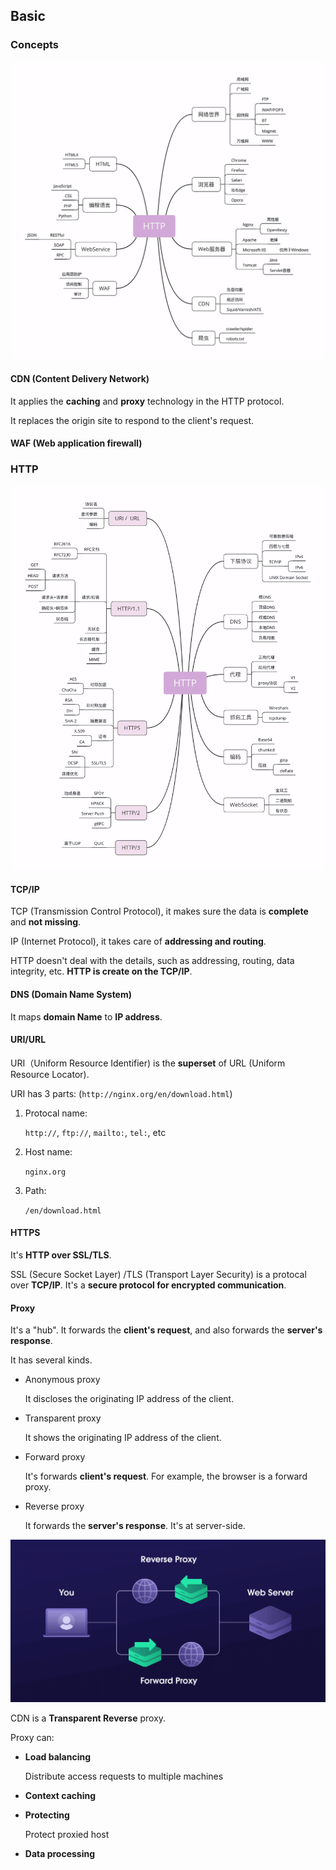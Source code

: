 ## Basic

### Concepts

![road-map](./img/road-map.png)

#### CDN (Content Delivery Network)

It applies the **caching** and **proxy** technology in the HTTP protocol.

It replaces the origin site to respond to the client's request.

#### WAF (Web application firewall)

### HTTP

![http](./img/http.png)


#### TCP/IP

TCP (Transmission Control Protocol), it makes sure the data is **complete** and **not missing**.

IP (Internet Protocol), it takes care of **addressing and routing**.

HTTP doesn't deal with the details, such as addressing, routing, data integrity, etc. **HTTP is create on the TCP/IP**.

#### DNS (Domain Name System)

It maps **domain Name** to **IP address**.

#### URI/URL

URI（Uniform Resource Identifier) is the **superset** of URL (Uniform Resource Locator).

URI has 3 parts: (`http://nginx.org/en/download.html`)

1. Protocal name: 
   
   `http://`, `ftp://`, `mailto:`, `tel:`, etc

2. Host name:

    `nginx.org`

3. Path:

    `/en/download.html`

#### HTTPS

It's **HTTP over SSL/TLS**.

SSL (Secure Socket Layer) /TLS (Transport Layer Security) is a protocal over **TCP/IP**. It's a **secure protocol for encrypted communication**.

#### Proxy

It's a "hub". It forwards the **client's request**, and also forwards the **server's response**.

It has several kinds.

- Anonymous proxy

  It discloses the originating IP address of the client.

- Transparent proxy

  It shows the originating IP address of the client.

- Forward proxy

  It's forwards **client's request**. For example, the browser is a forward proxy.

- Reverse proxy

  It forwards the **server's response**. It's at server-side.

![forward-reverse](./img/forward-reverse.png)

CDN is a **Transparent Reverse** proxy.

Proxy can:

- **Load balancing**
  
  Distribute access requests to multiple machines

- **Context caching**

- **Protecting**

  Protect proxied host

- **Data processing**